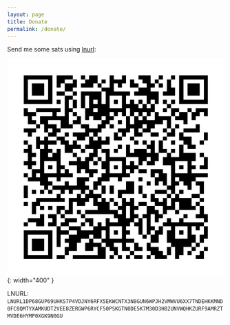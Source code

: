 ```yaml
---
layout: page
title: Donate
permalink: /donate/
---
```


Send me some sats using [lnurl][lnurl-rfc]:

![LNURL](/images/donate-lnurl-qr.png){: width="400" }

LNURL: `LNURL1DP68GUP69UHKS7P4VDJNY6RFX5EKWCNTX3N8GUN6WPJH2VMWVU6XX7TNDEHKKMND0FC8QMTYXAMKUDT2VEE8ZERGWP6RYCF50PSKGTN0DE5K7M30D3H82UNVWQHKZURF9AMRZTMVDE6HYMP0XGK9N0GU`


[lnurl-rfc]:   https://github.com/fiatjaf/lnurl-rfc
